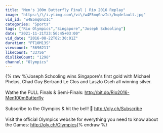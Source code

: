 ```yaml
---
title: "Men's 100m Butterfly Final | Rio 2016 Replay"
image: "https:\/\/i.ytimg.com\/vi\/w4E5mqGnzIc\/hqdefault.jpg"
vid_id: "w4E5mqGnzIc"
categories: "Sports"
tags: ["Rio Olympics","Singapore","Joseph Schooling"]
date: "2021-11-21T23:56:45+03:00"
vid_date: "2016-08-22T02:30:01Z"
duration: "PT10M13S"
viewcount: "5696211"
likeCount: "33756"
dislikeCount: "1298"
channel: "Olympics"
---
```

{% raw %}Joseph Schooling wins Singapore's first gold with Michael Phelps, Chad Guy Bertrand Le Clos and Laszlo Cseh all winning silver.<br /><br />Wathe the FULL Finals &amp; Semi-Finals: <a rel="nofollow" target="blank" href="http://bit.do/Rio2016-Men100mButterfly">http://bit.do/Rio2016-Men100mButterfly</a><br /><br />Subscribe to the Olympics &amp; hit the bell! 🔔 <a rel="nofollow" target="blank" href="http://oly.ch/Subscribe">http://oly.ch/Subscribe</a><br /><br />Visit the official Olympics website for everything you need to know about the Games: <a rel="nofollow" target="blank" href="http://oly.ch/Olympics">http://oly.ch/Olympics</a>{% endraw %}
